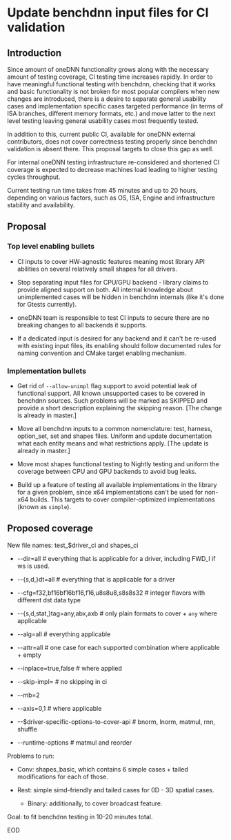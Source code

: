 # Update benchdnn input files for CI validation

## Introduction

Since amount of oneDNN functionality grows along with the necessary amount of
testing coverage, CI testing time increases rapidly. In order to have meaningful
functional testing with benchdnn, checking that it works and basic functionality
is not broken for most popular compilers when new changes are introduced, there
is a desire to separate general usability cases and implementation specific
cases targeted performance (in terms of ISA branches, different memory formats,
etc.) and move latter to the next level testing leaving general usability cases
most frequently tested.

In addition to this, current public CI, available for oneDNN external
contributors, does not cover correctness testing properly since benchdnn
validation is absent there. This proposal targets to close this gap as well.

For internal oneDNN testing infrastructure re-considered and shortened CI
coverage is expected to decrease machines load leading to higher testing cycles
throughput.

Current testing run time takes from 45 minutes and up to 20 hours, depending
on various factors, such as OS, ISA, Engine and infrastructure stability and
availability.

## Proposal

### Top level enabling bullets

- CI inputs to cover HW-agnostic features meaning most library API abilities on
  several relatively small shapes for all drivers.

- Stop separating input files for CPU/GPU backend - library claims to provide
  aligned support on both. All internal knowledge about unimplemented cases will
  be hidden in benchdnn internals (like it's done for Gtests currently).

- oneDNN team is responsible to test CI inputs to secure there are no breaking
  changes to all backends it supports.

- If a dedicated input is desired for any backend and it can't be re-used with
  existing input files, its enabling should follow documented rules for naming
  convention and CMake target enabling mechanism.

### Implementation bullets

- Get rid of `--allow-unimpl` flag support to avoid potential leak of functional
  support. All known unsupported cases to be covered in benchdnn sources. Such
  problems will be marked as SKIPPED and provide a short description explaining
  the skipping reason. [The change is already in master.]

- Move all benchdnn inputs to a common nomenclature: test, harness, option_set,
  set and shapes files. Uniform and update documentation what each entity means
  and what restrictions apply. [The update is already in master.]

- Move most shapes functional testing to Nightly testing and uniform the
  coverage between CPU and GPU backends to avoid bug leaks.

- Build up a feature of testing all available implementations in the library for
  a given problem, since x64 implementations can't be used for non-x64 builds.
  This targets to cover compiler-optimized implementations (known as `simple`).

## Proposed coverage

New file names: test_$driver_ci and shapes_ci

* --dir=all # everything that is applicable for a driver, including FWD_I if ws is used.

* --{s,d,}dt=all # everything that is applicable for a driver

* --cfg=f32,bf16bf16bf16,f16,u8s8u8,s8s8s32 # integer flavors with different dst data type

* --{s,d,stat,}tag=any,abx,axb # only plain formats to cover + `any` where applicable

* --alg=all # everything applicable

* --attr=all # one case for each supported combination where applicable + empty

* --inplace=true,false # where applied

* --skip-impl= # no skipping in ci

* --mb=2

* --axis=0,1 # where applicable

* --$driver-specific-options-to-cover-api # bnorm, lnorm, matmul, rnn, shuffle

* --runtime-options # matmul and reorder

Problems to run:
* Conv: shapes_basic, which contains 6 simple cases + tailed modifications for
  each of those.

* Rest: simple simd-friendly and tailed cases for 0D - 3D spatial cases.
    - Binary: additionally, to cover broadcast feature.

Goal: to fit benchdnn testing in 10-20 minutes total.

EOD
